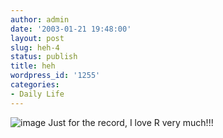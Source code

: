 ```yaml
---
author: admin
date: '2003-01-21 19:48:00'
layout: post
slug: heh-4
status: publish
title: heh
wordpress_id: '1255'
categories:
- Daily Life
---
```


![image](http://www.arcanology.com/images/al-r-web.jpg) Just for the
record, I love R very much!!!
